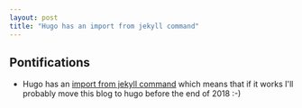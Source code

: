 ```yaml
---
layout: post
title: "Hugo has an import from jekyll command"
---
```


## Pontifications

* Hugo has an [import from jekyll command](https://gohugo.io/commands/hugo_import_jekyll/) which means that if it works I'll probably move this blog to hugo  before the end of 2018 :-)